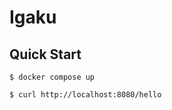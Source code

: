 # Igaku

## Quick Start

```console
$ docker compose up
```

```console
$ curl http://localhost:8080/hello
```
